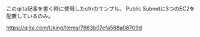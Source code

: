 このqiita記事を書く時に使用したcfnのサンプル。
Public Subnetに3つのEC2を配置しているのみ。

https://qiita.com/Uking/items/7663b07efa588a08709d